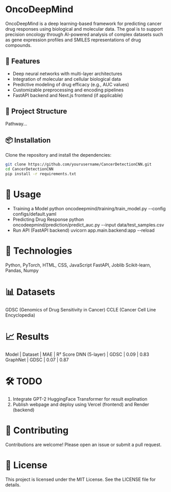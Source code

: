 # OncoDeepMind
OncoDeepMind is a deep learning-based framework for predicting cancer drug responses using biological and molecular data. The goal is to support precision oncology through AI-powered analysis of complex datasets such as gene expression profiles and SMILES representations of drug compounds.

## 🚀 Features
- Deep neural networks with multi-layer architectures
- Integration of molecular and cellular biological data
- Predictive modeling of drug efficacy (e.g., AUC values)
- Customizable preprocessing and encoding pipelines
- FastAPI backend and Next.js frontend (if applicable)

## 📁 Project Structure
Pathway...

## 📦 Installation

Clone the repository and install the dependencies:

```bash
git clone https://github.com/yourusername/CancerDetectionCNN.git
cd CancerDetectionCNN
pip install -r requirements.txt
```

# 🧠 Usage
- Training a Model
python oncodeepmind/training/train_model.py --config configs/default.yaml
- Predicting Drug Response
python oncodeepmind/prediction/predict_auc.py --input data/test_samples.csv
- Run API (FastAPI backend)
uvicorn app.main.backend:app --reload

# 🔬 Technologies
Python, PyTorch, HTML, CSS, JavaScript
FastAPI, Joblib
Scikit-learn, Pandas, Numpy

# 📊 Datasets
GDSC (Genomics of Drug Sensitivity in Cancer)
CCLE (Cancer Cell Line Encyclopedia)

# 📈 Results
Model	| Dataset	| MAE	| R² Score
DNN (5-layer)	| GDSC	| 0.09	| 0.83
GraphNet | GDSC |	0.07 | 0.87

# 🛠️ TODO
1. Integrate GPT-2 HuggingFace Transformer for result explination
2. Publish webpage and deploy using Vercel (frontend) and Render (backend)

# 🤝 Contributing
Contributions are welcome! Please open an issue or submit a pull request.

# 📄 License
This project is licensed under the MIT License. See the LICENSE file for details.


